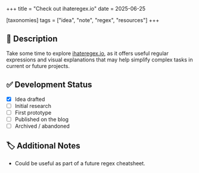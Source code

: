 +++
title = "Check out ihateregex.io"
date = 2025-06-25

[taxonomies]
tags = ["idea", "note", "regex", "resources"]
+++

## 📄 Description

Take some time to explore [ihateregex.io](https://ihateregex.io), as it offers useful
regular expressions and visual explanations that may help simplify complex tasks in
current or future projects.

## ✅ Development Status

- [x] Idea drafted
- [ ] Initial research
- [ ] First prototype
- [ ] Published on the blog
- [ ] Archived / abandoned

## 🏷️ Additional Notes

- Could be useful as part of a future regex cheatsheet.
